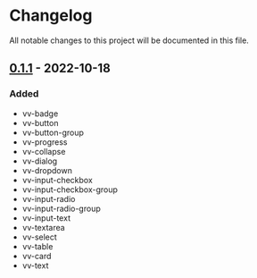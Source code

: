 # Changelog

All notable changes to this project will be documented in this file.

## [0.1.1] - 2022-10-18

### Added

-   vv-badge
-   vv-button
-   vv-button-group
-   vv-progress
-   vv-collapse
-   vv-dialog
-   vv-dropdown
-   vv-input-checkbox
-   vv-input-checkbox-group
-   vv-input-radio
-   vv-input-radio-group
-   vv-input-text
-   vv-textarea
-   vv-select
-   vv-table
-   vv-card
-   vv-text

[0.1.1]: https://github.com/volverjs/style/compare/0.1.0...0.1.1
